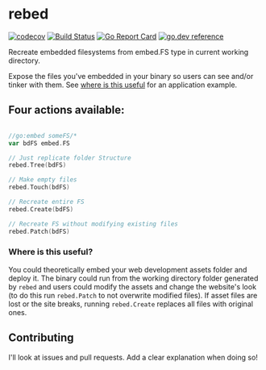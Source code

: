 # rebed
[![codecov](https://codecov.io/gh/soypat/rebed/branch/main/graph/badge.svg)](https://codecov.io/gh/soypat/rebed)
[![Build Status](https://travis-ci.org/soypat/rebed.svg?branch=main)](https://travis-ci.org/soypat/rebed)
[![Go Report Card](https://goreportcard.com/badge/github.com/soypat/rebed)](https://goreportcard.com/report/github.com/soypat/rebed)
[![go.dev reference](https://pkg.go.dev/badge/github.com/soypat/rebed)](https://pkg.go.dev/github.com/soypat/rebed)

Recreate embedded filesystems from embed.FS type in current working directory. 

Expose the files you've embedded in your binary so users can see and/or tinker with them. See [where is this useful](#where-is-this-useful) for an application example.

## Four actions available:

```go

//go:embed someFS/*
var bdFS embed.FS

// Just replicate folder Structure
rebed.Tree(bdFS)

// Make empty files
rebed.Touch(bdFS)

// Recreate entire FS
rebed.Create(bdFS)

// Recreate FS without modifying existing files
rebed.Patch(bdFS)
```

### Where is this useful?
You could theoretically embed your web development assets folder and deploy it. The binary could run from the working directory folder generated by `rebed` and users could modify the assets and change the website's look (to do this run `rebed.Patch` to not overwrite modified files). If asset files are lost or the site breaks, running `rebed.Create` replaces all files with original ones.

## Contributing
I'll look at issues and pull requests. Add a clear explanation when doing so!
